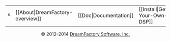 <div align="center">
<table border=0 cellspacing=2 cellpadding=4 fontsize=14><tr><td color="#cccccc">&ordm;</td><td>[[About|DreamFactory-overview]]</td><td>[[Doc|Documentation]]</td><td>[[Install|Getting-Your-Own-DSP]]</td><td>[[Community|platform-and-community]]</td></tr></table>
</div>

<p align="center">
&copy; 2012-2014 <a href="https://www.dreamfactory.com/" target="_blank">DreamFactory Software, Inc.</a>
</p>

[dfcom]: https://www.dreamfactory.com/  "DreamFactory.com"